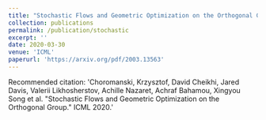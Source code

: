 ```yaml
---
title: "Stochastic Flows and Geometric Optimization on the Orthogonal Group"
collection: publications
permalink: /publication/stochastic
excerpt: ''
date: 2020-03-30
venue: 'ICML'
paperurl: 'https://arxiv.org/pdf/2003.13563'
---
```


Recommended citation: 'Choromanski, Krzysztof, David Cheikhi, Jared Davis, Valerii Likhosherstov, Achille Nazaret, Achraf Bahamou, Xingyou Song et al. "Stochastic Flows and Geometric Optimization on the Orthogonal Group." ICML 2020.'
